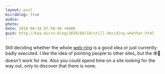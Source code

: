 ```yaml
---
layout: post
microblog: true
audio: 
photo: 
date: 2018-08-18 07:58:40 +0400
guid: http://kaa.micro.blog/2018/08/18/still-deciding-whether.html
---
```

Still deciding whether the whole [web-ring](https://indieweb.org/indiewebring) is a good idea or just currently badly executed. I like the idea of pointing people to other sites, but the 🕸💍 doesn't work for me. Also you could spend time on a site looking for the way out, only to discover that there is none.
